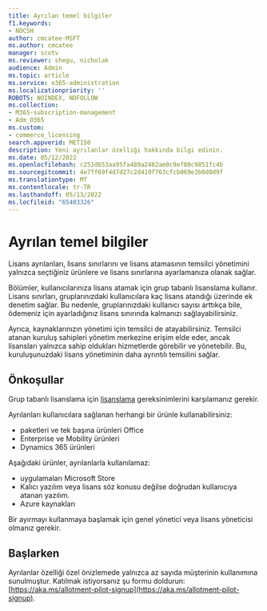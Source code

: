 ```yaml
---
title: Ayrılan temel bilgiler
f1.keywords:
- NOCSH
author: cmcatee-MSFT
ms.author: cmcatee
manager: scotv
ms.reviewer: shegu, nicholak
audience: Admin
ms.topic: article
ms.service: o365-administration
ms.localizationpriority: ''
ROBOTS: NOINDEX, NOFOLLOW
ms.collection:
- M365-subscription-management
- Adm_O365
ms.custom:
- commerce_licensing
search.appverid: MET150
description: Yeni ayrılanlar özelliği hakkında bilgi edinin.
ms.date: 05/12/2022
ms.openlocfilehash: c251d653aa95fa489a2482ae0c9ef80c9851fc4b
ms.sourcegitcommit: 4e7ff69f4d7d27c2d419f763cfcb069e3b0d0d9f
ms.translationtype: MT
ms.contentlocale: tr-TR
ms.lasthandoff: 05/13/2022
ms.locfileid: "65403326"
---
```

# <a name="allotment-basics"></a>Ayrılan temel bilgiler

Lisans ayrılanları, lisans sınırlarını ve lisans atamasının temsilci yönetimini yalnızca seçtiğiniz ürünlere ve lisans sınırlarına ayarlamanıza olanak sağlar.

Bölümler, kullanıcılarınıza lisans atamak için grup tabanlı lisanslama kullanır. Lisans sınırları, gruplarınızdaki kullanıcılara kaç lisans atandığı üzerinde ek denetim sağlar. Bu nedenle, gruplarınızdaki kullanıcı sayısı arttıkça bile, ödemeniz için ayarladığınız lisans sınırında kalmanızı sağlayabilirsiniz.

Ayrıca, kaynaklarınızın yönetimi için temsilci de atayabilirsiniz. Temsilci atanan kuruluş sahipleri yönetim merkezine erişim elde eder, ancak lisansları yalnızca sahip oldukları hizmetlerde görebilir ve yönetebilir. Bu, kuruluşunuzdaki lisans yönetiminin daha ayrıntılı temsilini sağlar.

## <a name="prerequisites"></a>Önkoşullar

Grup tabanlı lisanslama için [lisanslama](/azure/active-directory/fundamentals/active-directory-licensing-whatis-azure-portal#licensing-requirements) gereksinimlerini karşılamanız gerekir.

Ayrılanları kullanıcılara sağlanan herhangi bir ürünle kullanabilirsiniz:

- paketleri ve tek başına ürünleri Office
- Enterprise ve Mobility ürünleri
- Dynamics 365 ürünleri

Aşağıdaki ürünler, ayrılanlarla kullanılamaz:

- uygulamaları Microsoft Store
- Kalıcı yazılım veya lisans söz konusu değilse doğrudan kullanıcıya atanan yazılım.
- Azure kaynakları

Bir ayırmayı kullanmaya başlamak için genel yönetici veya lisans yöneticisi olmanız gerekir.

## <a name="getting-started"></a>Başlarken

Ayrılanlar özelliği özel önizlemede yalnızca az sayıda müşterinin kullanımına sunulmuştur. Katılmak istiyorsanız şu formu doldurun: [https://aka.ms/allotment-pilot-signup](https://aka.ms/allotment-pilot-signup).
